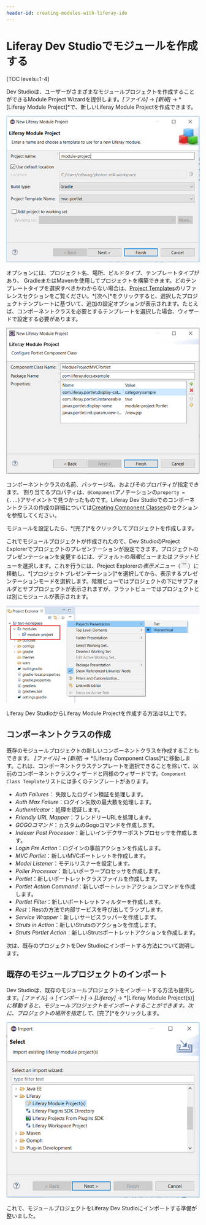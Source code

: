 ```yaml
---
header-id: creating-modules-with-liferay-ide
---
```


# Liferay Dev Studioでモジュールを作成する

[TOC levels=1-4]

Dev Studioは、ユーザーがさまざまなモジュールプロジェクトを作成することができるModule Project Wizardを提供します。*[ファイル]* → *[新規]* → *[Liferay Module Project]*で、新しいLiferay Module Projectを作成できます。

![図1：*[新規]* → *[Liferay Module Project]*を選択すると、Module Project Wizardが表示されます。](../../../images/new-module-project.png)

オプションには、プロジェクト名、場所、ビルドタイプ、テンプレートタイプがあり、
GradleまたはMavenを使用してプロジェクトを構築できます。どのテンプレートタイプを選択すべきかわからない場合は、[Project Templates](/docs/7-1/reference/-/knowledge_base/r/project-templates)のリファレンスセクションをご覧ください。*[次へ]*をクリックすると、選択したプロジェクトテンプレートに基づいて、追加の設定オプションが表示されます。たとえば、コンポーネントクラスを必要とするテンプレートを選択した場合、ウィザードで設定する必要があります。

![図2：Portlet Component Class Wizardでコンポーネントクラスの詳細を指定します。](../../../images/component-class-wizard.png)

コンポーネントクラスの名前、パッケージ名、およびそのプロパティが指定できます。
割り当てるプロパティは、`@Component`アノテーションの`property = {...}`アサイメントで見つかったものです。Liferay Dev Studioでのコンポーネントクラスの作成の詳細については[Creating Component Classes](#creating-component-classes)のセクションを参照してください。

モジュールを設定したら、*[完了]*をクリックしてプロジェクトを作成します。

これでモジュールプロジェクトが作成されたので、Dev StudioのProject Explorerでプロジェクトのプレゼンテーションが設定できます。プロジェクトのプレゼンテーションを変更するには、デフォルトの*階層*ビューまたは*フラット*ビューを選択します。これを行うには、Project Explorerの*表示メニュー*（![表示メニュー](../../../images/icon-ide-view-menu.png)）に移動し、*[プロジェクトプレゼンテーション]*を選択してから、表示するプレゼンテーションモードを選択します。階層ビューではプロジェクトの下にサブフォルダとサブプロジェクトが表示されますが、フラットビューではプロジェクトとは別にモジュールが表示されます。

![図3：デフォルトでは、階層プロジェクトプレゼンテーションモードが設定されています。](../../../images/workspace-presentation.png)

Liferay Dev StudioからLiferay Module Projectを作成する方法は以上です。

## コンポーネントクラスの作成

既存のモジュールプロジェクトの新しいコンポーネントクラスを作成することもできます。
*[ファイル]* → *[新規]* → *[Liferay Component Class]*に移動します。これは、コンポーネントクラステンプレートを選択できることを除いて、以前のコンポーネントクラスウィザードと同様のウィザードです。`Component Class Template`リストには多くのテンプレートがあります。

- *Auth Failures*： 失敗したログイン検証を処理します。
- *Auth Max Failure*：ログイン失敗の最大数を処理します。
- *Authenticator*：処理を認証します。
- *Friendly URL Mapper*：フレンドリーURLを処理します。
- *GOGOコマンド*：カスタムのGogoコマンドを作成します。
- *Indexer Post Processor*：新しいインデクサーポストプロセッサを作成します。
- *Login Pre Action*：ログインの事前アクションを作成します。
- *MVC Portlet*：新しいMVCポートレットを作成します。
- *Model Listener*：モデルリスナーを設定します。
- *Poller Processor*：新しいポーラープロセッサを作成します。
- *Portlet*：新しいポートレットクラスファイルを作成します。
- *Portlet Action Command*：新しいポートレットアクションコマンドを作成します。
- *Portlet Filter*：新しいポートレットフィルターを作成します。
- *Rest*：Restの方法で内部サービスを呼び出してラップします。
- *Service Wrapper*：新しいサービスラッパーを作成します。
- *Struts in Action*：新しいStrutsのアクションを作成します。
- *Struts Portlet Action*：新しいStrutsポートレットアクションを作成します。

次は、既存のプロジェクトをDev Studioにインポートする方法について説明します。

## 既存のモジュールプロジェクトのインポート

Dev Studioは、既存のモジュールプロジェクトをインポートする方法も提供します。*[ファイル]* → *[インポート]* → *[Liferay]* → *[Liferay Module Project(s)]*に移動すると、モジュールプロジェクトをインポートすることができます。次に、プロジェクトの場所を指定して、*[完了]*をクリックします。

![図4：*[Liferay Module Project(s)]* を選択して、モジュールプロジェクトをインポートします。](../../../images/import-wizard.png)

これで、モジュールプロジェクトをLiferay Dev Studioにインポートする準備が整いました。

